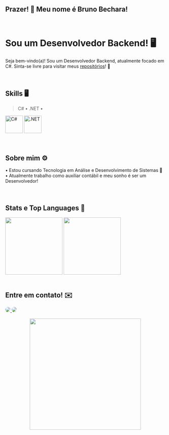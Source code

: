 ## Prazer! 👋 Meu nome é Bruno Bechara!
<br>

# Sou um Desenvolvedor Backend! 🖥️

Seja bem-vindo(a)! Sou um Desenvolvedor Backend, atualmente focado em C#.  Sinta-se livre para visitar meus [repositórios](https://github.com/BrunoBechara12?tab=repositories)! 🤙
<br><br><br>

## Skills 🖥️
> C# • .NET • 
<div>
<img height= "55rem" alt="C#" src="https://cdn.jsdelivr.net/gh/devicons/devicon@latest/icons/csharp/csharp-original.svg" />
<img height= "55rem" alt=".NET" src="https://cdn.jsdelivr.net/gh/devicons/devicon@latest/icons/dotnetcore/dotnetcore-original.svg" />
</div>
<br><br>


## Sobre mim ⚙️
<div>
• Estou cursando Tecnologia em Análise e Desenvolvimento de Sistemas 👾 <br>
• Atualmente trabalho como auxiliar contábil e meu sonho é ser um Desenvolvedor! <br>
</div>
<br><br>

## Stats e Top Languages 💾
<img height="180em" src="https://github-readme-stats.vercel.app/api?username=BrunoBechara12&show_icons=true&theme=tokyonight&include_all_commits=true&count_private=true"/>
<img height="180em" src="https://github-readme-stats.vercel.app/api/top-langs/?username=BrunoBechara12&layout=compact&langs_count=6&theme=tokyonight"/>
<br><br>

## Entre em contato! ✉️

<div align="center">
  <div align="left">
    <a href="https://www.linkedin.com/in/bruno-de-sousa-bechara-474b11267/" target="_blank">
      <img src="https://img.shields.io/badge/-LinkedIn-%230077B5?style=for-the-badge&logo=linkedin&logoColor=white" style="border-radius:50px;" target="_blank">
    </a>
    <a href="mailto:brunosbechara@gmail.com" target="_blank">
      <img src="https://img.shields.io/badge/Gmail-D14836?style=for-the-badge&logo=gmail&logoColor=white" style="border-radius:50px" target="_blank">
    </a>
  </div>
  <br>
  <img height="350 rem" src="https://www.alura.com.br/artigos/assets/hello-world-em-varias-linguagens/imagem1.gif" />
</div>
